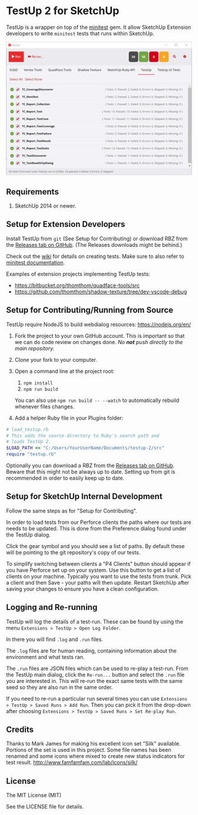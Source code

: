 TestUp 2 for SketchUp
=====================

TestUp is a wrapper on top of the [minitest](https://github.com/seattlerb/minitest) gem. It allow SketchUp Extension developers to write `minitest` tests that runs within SketchUp.

![](docs/overview.png)

Requirements
------------

1. SketchUp 2014 or newer.

Setup for Extension Developers
------------------------------

Install TestUp from `git` (See Setup for Contributing) or download RBZ from the [Releases tab on GitHub](https://github.com/SketchUp/testup-2/releases). (The Releases downloads might be behind.)

Check out the [wiki](https://github.com/SketchUp/testup-2/wiki) for details on creating tests. Make sure to also refer to [minitest documentation](http://docs.seattlerb.org/minitest/).

Examples of extension projects implementing TestUp tests:
* https://bitbucket.org/thomthom/quadface-tools/src
* https://github.com/thomthom/shadow-texture/tree/dev-vscode-debug

Setup for Contributing/Running from Source
------------------------------------------

TestUp require NodeJS to build webdialog resources: https://nodejs.org/en/

1. Fork the project to your own GitHub account. This is important so that we can do code review on changes done.
_No **not** push directly to the main repository._

2. Clone your fork to your computer.

3. Open a command line at the project root:
    1. `npm install`
    2. `npm run build`

    You can also use `npm run build -- --watch` to automatically rebuild whenever files changes.

4. Add a helper Ruby file in your Plugins folder:

```ruby
# load_testup.rb
# This adds the source directory to Ruby's search path and
# loads TestUp 2.
$LOAD_PATH << "C:/Users/YourUserName/Documents/testup-2/src"
require "testup.rb"
```

Optionally you can download a RBZ from the [Releases tab on GitHub](https://github.com/SketchUp/testup-2/releases). Beware that this might not be
always up to date. Setting up from git is recommended in order to easily keep
up to date.

Setup for SketchUp Internal Development
---------------------------------------

Follow the same steps as for "Setup for Contributing".

In order to load tests from our Perforce clients the paths where our tests are
needs to be updated. This is done from the Preference dialog found under the
TestUp dialog.

Click the gear symbol and you should see a list of paths. By default these will
be pointing to the git repository's copy of our tests.

To simplify switching between clients a "P4 Clients" button should appear if
you have Perforce set up on your system. Use this button to get a list of
clients on your machine. Typically you want to use the tests from trunk. Pick a
client and then Save - your paths will then update. Restart SketchUp after
saving your changes to ensure you have a clean configuration.

Logging and Re-running
----------------------

TestUp will log the details of a test-run. These can be found by using the menu
`Extensions > TestUp > Open Log Folder`.

In there you will find `.log` and `.run` files.

The `.log` files are for human reading, containing information about the
environment and what tests ran.

The `.run` files are JSON files which can be used to re-play a test-run. From
the TestUp main dialog, click the `Re-run...` button and select the `.run` file
you are interested in. This will re-run the exact same tests with the same seed
so they are also run in the same order.

If you need to re-run a particular run several times you can use
`Extensions > TestUp > Saved Runs > Add Run`. Then you can pick it from the
drop-down after choosing `Extensions > TestUp > Saved Runs > Set Re-play Run`.

Credits
-------

Thanks to Mark James for making his excellent icon set "Silk" available. Portions of the set is used in this project. Some file names has been renamed and some icons where mixed to create new status indicators for test result.
http://www.famfamfam.com/lab/icons/silk/

License
-------

The MIT License (MIT)

See the LICENSE file for details.
